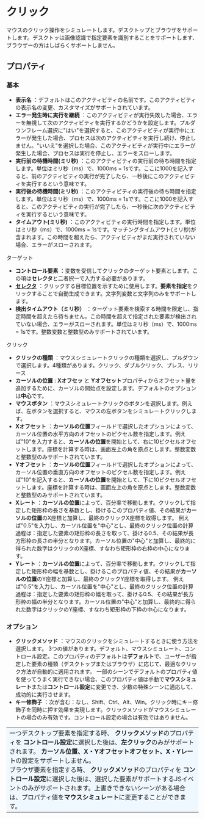 # クリック

マウスのクリック操作をシミュレートします。デスクトップとブラウザをサポートします。デスクトッは画像認識で指定要素を識別することをサポートします、ブラウザーの方はしばらくサポートしません。

## プロパティ

### 基本

- **表示名** ：デフォルトはこのアクティビティの名前です。このアクティビティの表示名の変更、カスタマイズがサポートされています。
- **エラー発生時に実行を継続** ：このアクティビティが実行失敗した場合、エラーを無視して次のアクティビティを実行するかどうかを設定します。プルダウンフレーム選択に"はい"を選択すると、このアクティビティが実行中にエラーが発生した場合、プロセスは次のアクティビティを実行し続け、停止しません。"いいえ"を選択した場合、このアクティビティが実行中にエラーが発生した場合、プロセスは実行を停止し、エラーをスローします。
- **実行前の待機時間(ミリ秒)** ：このアクティビティの実行前の待ち時間を指定します。単位はミリ秒（ms）で、1000ms = 1sです。ここに1000を記入すると、前のアクティビティの実行が完了したら、一秒後にこのアクティビティを実行するという意味です。
- **実行後の待機時間(ミリ秒)** ：このアクティビティの実行後の待ち時間を指定します。単位はミリ秒（ms）で、1000ms = 1sです。ここに1000を記入すると、このアクティビティの実行が完了したら、一秒後に次のアクティビティを実行するという意味です。
- **タイムアウト(ミリ秒)** ：このアクティビティの実行時間を指定します。単位はミリ秒（ms）で、1000ms = 1sです。マッチングタイムアウト(ミリ秒)が含まれます。この時間を超えたら、アクティビティがまだ実行されていない場合、エラーがスローされます。

ターゲット
- **コントロール要素** ：変数を受信してクリックのターゲット要素とします。この項は**セレクタ**と二者択一で入力する必要があります。
- **[セレクタ](../Appendix/Selector.md?_v=v2020.4)** ：クリックする目標位置を示すために使用します。**要素を指定**をクリックすることで自動生成できます。文字列変数と文字列のみをサポートします。
- **検出タイムアウト（ミリ秒）** ：ターゲット要素を検索する時間を限定し、指定時間を超えたら待ちません。この時間を超えて指定された要素が検出されていない場合、エラーがスローされます。単位はミリ秒（ms）で、1000ms = 1sです。整数変数と整数型のみサポートされています。

クリック
- **クリックの種類** ：マウスシミュレートクリックの種類を選択し、プルダウンで選択します。4種類があります。クリック、ダブルクリック、プレス、リリース
- **カーソルの位置** : **Xオフセッ** と **Yオフセット**プロパティからオフセット量を追加するために、カーソルの開始点を設定します。デフォルトのオプションは**中心**です。
- **マウスボタン** ：マウスシミュレートクリックのボタンを選択します。例えば、左ボタンを選択すると、マウスの左ボタンをシミュレートクリックします。
- **Xオフセット** ：**カーソルの位置**フィールドで選択したオプションによって、カーソル位置の水平方向のオフセットのピクセル数を指定します。例えば"10"を入力すると、**カーソルの位置**を開始として、右に10ピクセルオフセットします。座標を計算する時は、画面左上の角を原点とします。整数変数と整数型のみサポートされています。
- **Yオフセット** ：**カーソルの位置**フィールドで選択したオプションによって、カーソル位置の垂直方向のオフセットのピクセル数を指定します。例えば"10"を記入すると、**カーソルの位置**を開始として、下に10ピクセルオフセットします。座標を計算する時は、画面左上の角を原点とします。整数変数と整数型のみサポートされています。
- **Χレート** ：**カーソルの位置**によって、百分率で移動します。クリックして指定した矩形枠の長さを基数とし、掛けるこのプロパティ値、その結果が**カーソルの位置**のΧ座標と加算し、最終のクリックΧ座標を取得します。
例えば"0.5"を入力し、カーソル位置を"中心"とし、最終のクリック位置の計算過程は：指定した要素の矩形枠の長さを取って、掛ける0.5、その結果が長方形枠の長さの半分となります。カーソル位置の"中心"と加算し、最終的に得られた数字はクリックのΧ座標、すなわち矩形枠の右枠の中心になります。
- **Yレート** ：**カーソルの位置**によって、百分率で移動します。クリックして指定した矩形枠の幅を基数とし、掛けるこのプロパティ値、その結果が**カーソルの位置**のY座標と加算し、最終のクリックY座標を取得します。
例えば"0.5"を入力し、カーソル位置を"中心"とし、最終のクリック位置の計算過程は：指定した要素の矩形枠の幅を取って、掛ける0.5、その結果が長方形枠の幅の半分となります。カーソル位置の"中心"と加算し、最終的に得られた数字はクリックのY座標、すなわち矩形枠の下枠の中心になります。

### オプション
- **クリックメソッド** ：マウスのクリックをシミュレートするときに使う方法を選択します。
3つの値があります。デフォルト、マウスシミュレート、コントロール設定。このプロパティのデフォルトは**デフォルト**で、ユーザーが指定した要素の種類（デスクトップまたはブラウザ）に応じて、最適なクリック方法が自動的に適用されます。
一部のシーンでデフォルトのプロパティ値を使ってうまく実行できない場合、このプロパティ値は手動で**マウスシミュレート**または**コントロール設定**に変更でき、少数の特殊シーンに適応して、成功的に実行させます。
- **キー修飾子** ：次が含む：なし、Shift、Ctrl、Alt、Win。クリック時にキー修飾子を同時に押す効果を実現します。クリックメソッドがマウスシミュレートの場合のみ有効です。コントロール設定の場合は有効ではありません。



<table><td bgcolor=	#F0F8FF>一つデスクトップ要素を指定する時、 <b>クリックメソッド</b>のプロパティを <b>コントロール設定</b>に選択した後は、<b>左クリック</b>のみがサポートされます。 <b>カーソル位置、X・Yオフセットオフセット、X・Yレート</b>の設定をサポートしません。
<br> ブラウザ要素を指定する時、 <b>クリックメソッド</b>のプロパティを <b>コントロール設定</b>に選択した後は、選択した要素がサポートするJSイベントのみがサポートされます。上書きできないシーンがある場合は、プロパティ値を<b>マウスシミュレート</b>に変更することができます。</td></table>
